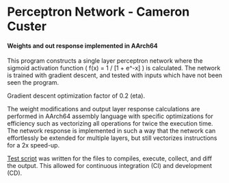# Perceptron Network - Cameron Custer #
#### Weights and out response implemented in AArch64 ####
This program constructs a single layer perceptron network where the sigmoid
activation function ( f(x) = 1 / [1 + e^-x] ) is calculated. The network is
trained with gradient descent, and tested with inputs which have not been seen
the program.

Gradient descent optimization factor of 0.2 (eta).

The weight modifications and output layer response calculations are performed in
AArch64 assembly language with specific optimizations for efficiency such as
vectorizing all operations for twice the execution time. The network response is
implemented in such a way that the network can effortlessly be extended for
multiple layers, but still vectorizes instructions for a 2x speed-up.

[Test script](testrun.sh) was written for the files to compiles, execute,
collect, and diff the output. This allowed for continuous integration (CI) and
development (CD).
